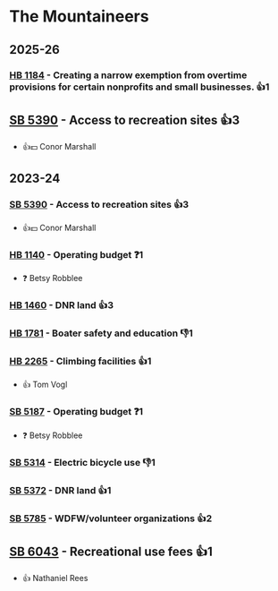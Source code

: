 # The Mountaineers
## 2025-26

### [HB 1184](/bill/2025-26/hb/1184/) - Creating a narrow exemption from overtime provisions for certain nonprofits and small businesses. 👍1  

## [SB 5390](/bill/2025-26/sb/5390/) - Access to recreation sites 👍3  
* 👍💵 Conor Marshall

## 2023-24

### [SB 5390](/bill/2023-24/sb/5390/) - Access to recreation sites 👍3  
* 👍💵 Conor Marshall

### [HB 1140](/bill/2023-24/hb/1140/) - Operating budget   ❓1
* ❓ Betsy Robblee

### [HB 1460](/bill/2023-24/hb/1460/) - DNR land 👍3  

### [HB 1781](/bill/2023-24/hb/1781/) - Boater safety and education  👎1 

### [HB 2265](/bill/2023-24/hb/2265/) - Climbing facilities 👍1  
* 👍 Tom Vogl

### [SB 5187](/bill/2023-24/sb/5187/) - Operating budget   ❓1
* ❓ Betsy Robblee

### [SB 5314](/bill/2023-24/sb/5314/) - Electric bicycle use  👎1 

### [SB 5372](/bill/2023-24/sb/5372/) - DNR land 👍1  

### [SB 5785](/bill/2023-24/sb/5785/) - WDFW/volunteer organizations 👍2  

## [SB 6043](/bill/2023-24/sb/6043/) - Recreational use fees 👍1  
* 👍 Nathaniel Rees
